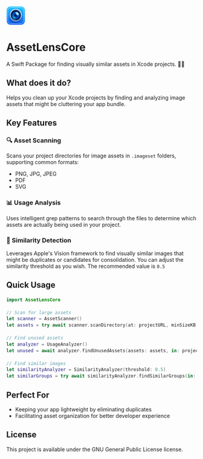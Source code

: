 <img src="icon.png" height="50em">

# AssetLensCore

A Swift Package for finding visually similar assets in Xcode projects. 📱✨

## What does it do?

Helps you clean up your Xcode projects by finding and analyzing image assets that might be cluttering your app bundle.

## Key Features

### 🔍 Asset Scanning
Scans your project directories for image assets in `.imageset` folders, supporting common formats:
- PNG, JPG, JPEG
- PDF  
- SVG

### 📊 Usage Analysis
Uses intelligent grep patterns to search through the files to determine which assets are actually being used in your project.

### 🎯 Similarity Detection
Leverages Apple's Vision framework to find visually similar images that might be duplicates or candidates for consolidation.
You can adjust the similarity threshold as you wish. The recommended value is `0.5`

## Quick Usage

```swift
import AssetLensCore

// Scan for large assets
let scanner = AssetScanner()
let assets = try await scanner.scanDirectory(at: projectURL, minSizeKB: 100)

// Find unused assets
let analyzer = UsageAnalyzer()
let unused = await analyzer.findUnusedAssets(assets: assets, in: projectURL, verbosity: .verbose)

// Find similar images
let similarityAnalyzer = SimilarityAnalyzer(threshold: 0.5)
let similarGroups = try await similarityAnalyzer.findSimilarGroups(in: assets)
```

## Perfect For
- Keeping your app lightweight by eliminating duplicates
- Facilitating asset organization for better developer experience

## License
This project is available under the GNU General Public License license.
